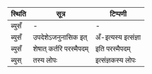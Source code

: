 | स्थिति | सूत्र | टिप्पणी |
| ----- | ------- | ------ |
| ब्युसँ | - | - |
| ब्युसँ | उपदेशेऽजनुनासिक इत् | अँ-इत्यस्य इत्संज्ञा |
| ब्युसँ | शेषात् कर्तरि परस्मैपदम् | इति परस्मैपदम् |
| ब्युस् | तस्य लोपः | इत्संज्ञकस्य लोपः |
